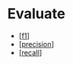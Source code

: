# Evaluate

- [[f1]]
- [[precision]]
- [[recall]]

[//begin]: # "Autogenerated link references for markdown compatibility"
[f1]: f1.md "F1"
[precision]: precision.md "Precision"
[recall]: recall.md "Recall"
[//end]: # "Autogenerated link references"